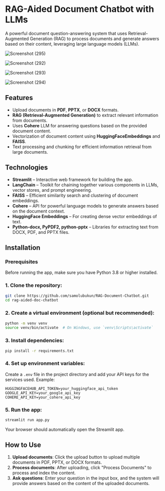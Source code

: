 
# RAG-Aided Document Chatbot with LLMs

A powerful document question-answering system that uses Retrieval-Augmented Generation (RAG) to process documents and generate answers based on their content, leveraging large language models (LLMs).

![Screenshot (295)](https://github.com/user-attachments/assets/e1d18fd5-4e0e-46d2-a4db-6feab6c05421)

![Screenshot (292)](https://github.com/user-attachments/assets/fb255d47-e383-49ef-a8f4-47196f2c8243)

![Screenshot (293)](https://github.com/user-attachments/assets/0b1898a0-9bd5-4e12-84f2-5f3ab2b3d0c5)

![Screenshot (294)](https://github.com/user-attachments/assets/1d246bd1-5abf-4b9c-890b-bb26659a84f7)



## Features
- Upload documents in **PDF**, **PPTX**, or **DOCX** formats.
- **RAG (Retrieval-Augmented Generation)** to extract relevant information from documents.
- Uses **Cohere** LLM for answering questions based on the provided document content.
- Vectorization of document content using **HuggingFaceEmbeddings** and **FAISS**.
- Text processing and chunking for efficient information retrieval from large documents.

## Technologies
- **Streamlit** – Interactive web framework for building the app.
- **LangChain** – Toolkit for chaining together various components in LLMs, vector stores, and prompt engineering.
- **FAISS** – Efficient similarity search and clustering of document embeddings.
- **Cohere** – API for powerful language models to generate answers based on the document context.
- **HuggingFace Embeddings** – For creating dense vector embeddings of text.
- **Python-docx, PyPDF2, python-pptx** – Libraries for extracting text from DOCX, PDF, and PPTX files.

## Installation

### Prerequisites
Before running the app, make sure you have Python 3.8 or higher installed.

### 1. Clone the repository:
```bash
git clone https://github.com/samolubukun/RAG-Document-Chatbot.git
cd rag-aided-doc-chatbot
```

### 2. Create a virtual environment (optional but recommended):
```bash
python -m venv venv
source venv/bin/activate  # On Windows, use `venv\Scripts\activate`
```

### 3. Install dependencies:
```bash
pip install -r requirements.txt
```

### 4. Set up environment variables:
Create a `.env` file in the project directory and add your API keys for the services used. Example:

```
HUGGINGFACEHUB_API_TOKEN=your_huggingface_api_token
GOOGLE_API_KEY=your_google_api_key
COHERE_API_KEY=your_cohere_api_key
```

### 5. Run the app:
```bash
streamlit run app.py
```

Your browser should automatically open the Streamlit app.

## How to Use
1. **Upload documents**: Click the upload button to upload multiple documents in PDF, PPTX, or DOCX formats.
2. **Process documents**: After uploading, click "Process Documents" to process and index the content.
3. **Ask questions**: Enter your question in the input box, and the system will provide answers based on the content of the uploaded documents.

